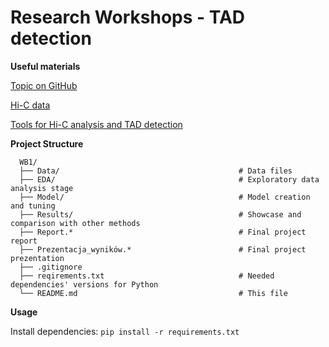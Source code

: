 # Research Workshops - TAD detection

**Useful materials**

[Topic on GitHub](https://github.com/topics/3d-genome)

[Hi-C data](https://github.com/mdozmorov/HiC_data)

[Tools for Hi-C analysis and TAD detection](https://github.com/mdozmorov/HiC_tools?tab=readme-ov-file)

**Project Structure**

```
  WB1/
  ├── Data/                                        # Data files
  ├── EDA/                                         # Exploratory data analysis stage
  ├── Model/                                       # Model creation and tuning
  ├── Results/                                     # Showcase and comparison with other methods
  ├── Report.*                                     # Final project report
  ├── Prezentacja_wyników.*                        # Final project prezentation
  ├── .gitignore                                                   
  ├── reqirements.txt                              # Needed dependencies' versions for Python
  └── README.md                                    # This file
```

**Usage**

Install dependencies: `pip install -r requirements.txt`
